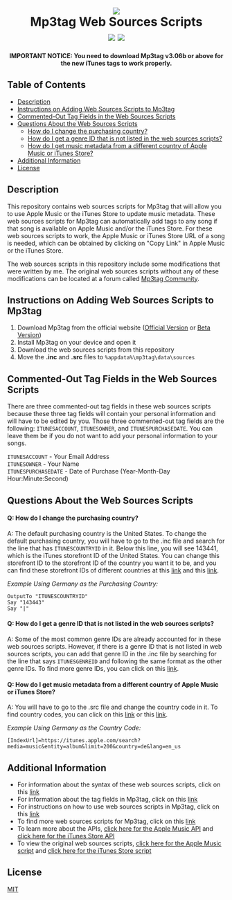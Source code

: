 <h1 align="center">
 <br>
 <img src="https://www.mp3tag.de/images/logo.png">
 <br>
 Mp3tag Web Sources Scripts
 <br>
 <a href="https://github.com/MrBukLau/mp3tag-web-sources-scripts/blob/main/LICENSE"><img src="https://img.shields.io/badge/License-MIT-blue.svg"></a>
 <a href="https://www.mp3tag.de/en/index.html"><img src="https://img.shields.io/badge/Program-Mp3tag-orange.svg"></a>
</h1>

<p align="center">
 <b>
 IMPORTANT NOTICE: You need to download Mp3tag v3.06b or above for the new iTunes tags to work properly.
 </b>
</p>

## Table of Contents
* [Description](https://github.com/MrBukLau/mp3tag-web-sources-scripts#description)
* [Instructions on Adding Web Sources Scripts to Mp3tag](https://github.com/MrBukLau/mp3tag-web-sources-scripts#instructions-on-adding-web-sources-scripts-to-mp3tag)
* [Commented-Out Tag Fields in the Web Sources Scripts](https://github.com/MrBukLau/mp3tag-web-sources-scripts/blob/main/README.md#commented-out-tag-fields-in-the-web-sources-scripts)
* [Questions About the Web Sources Scripts](https://github.com/MrBukLau/mp3tag-web-sources-scripts#questions-about-the-web-sources-scripts)
  * [How do I change the purchasing country?](https://github.com/MrBukLau/mp3tag-web-sources-scripts#q-how-do-i-change-the-purchasing-country)
  * [How do I get a genre ID that is not listed in the web sources scripts?](https://github.com/MrBukLau/mp3tag-web-sources-scripts#q-how-do-i-get-a-genre-id-that-is-not-listed-in-the-web-sources-scripts)
  * [How do I get music metadata from a different country of Apple Music or iTunes Store?](https://github.com/MrBukLau/mp3tag-web-sources-scripts#q-how-do-i-get-music-metadata-from-a-different-country-of-apple-music-or-itunes-store)
* [Additional Information](https://github.com/MrBukLau/mp3tag-web-sources-scripts#additional-information)
* [License](https://github.com/MrBukLau/mp3tag-web-sources-scripts#license)

## Description
This repository contains web sources scripts for Mp3tag that will allow you to use Apple Music or the iTunes Store to update music metadata. These web sources scripts for Mp3tag can automatically add tags to any song if that song is available on Apple Music and/or the iTunes Store. For these web sources scripts to work, the Apple Music or iTunes Store URL of a song is needed, which can be obtained by clicking on "Copy Link" in Apple Music or the iTunes Store.

The web sources scripts in this repository include some modifications that were written by me. The original web sources scripts without any of these modifications can be located at a forum called [Mp3tag Community](https://community.mp3tag.de/).

## Instructions on Adding Web Sources Scripts to Mp3tag
1. Download Mp3tag from the official website ([Official Version](https://www.mp3tag.de/en/download.html) or [Beta Version](https://community.mp3tag.de/t/mp3tag-development-build-status/455))
2. Install Mp3tag on your device and open it
3. Download the web sources scripts from this repository
4. Move the **.inc** and **.src** files to `%appdata%\mp3tag\data\sources`

## Commented-Out Tag Fields in the Web Sources Scripts
There are three commented-out tag fields in these web sources scripts because these three tag fields will contain your personal information and will have to be edited by you. Those three commented-out tag fields are the following: `ITUNESACCOUNT`, `ITUNESOWNER`, and `ITUNESPURCHASEDATE`. You can leave them be if you do not want to add your personal information to your songs.

`ITUNESACCOUNT` - Your Email Address
<br>
`ITUNESOWNER` - Your Name
<br>
`ITUNESPURCHASEDATE` - Date of Purchase (Year-Month-Day Hour:Minute:Second)

## Questions About the Web Sources Scripts
#### Q: How do I change the purchasing country?
A: The default purchasing country is the United States. To change the default purchasing country, you will have to go to the .inc file and search for the line that has `ITUNESCOUNTRYID` in it. Below this line, you will see 143441, which is the iTunes storefront ID of the United States. You can change this storefront ID to the storefront ID of the country you want it to be, and you can find these storefront IDs of different countries at this [link](https://github.com/MrBukLau/mp3tag-web-sources-scripts/blob/main/Information/iTunes%20Country%20Codes%20and%20Storefront%20IDs.csv) and this [link](https://gist.github.com/hmml/8942940).

*Example Using Germany as the Purchasing Country:* <br>
```
OutputTo "ITUNESCOUNTRYID"
Say "143443"
Say "|"
```

#### Q: How do I get a genre ID that is not listed in the web sources scripts?
A: Some of the most common genre IDs are already accounted for in these web sources scripts. However, if there is a genre ID that is not listed in web sources scripts, you can add that genre ID in the .inc file by searching for the line that says `ITUNESGENREID` and following the same format as the other genre IDs. To find more genre IDs, you can click on this [link](https://github.com/MrBukLau/mp3tag-web-sources-scripts/blob/main/Information/iTunes%20Genre%20IDs.csv).

#### Q: How do I get music metadata from a different country of Apple Music or iTunes Store?
A: You will have to go to the .src file and change the country code in it. To find country codes, you can click on this [link](https://github.com/MrBukLau/mp3tag-web-sources-scripts/blob/main/Information/iTunes%20Country%20Codes%20and%20Storefront%20IDs.csv) or this [link](https://github.com/MrBukLau/mp3tag-web-sources-scripts/blob/main/Information/iTunes%20Country%20Codes.md).

*Example Using Germany as the Country Code:* <br>
```
[IndexUrl]=https://itunes.apple.com/search?media=music&entity=album&limit=200&country=de&lang=en_us
```

## Additional Information
* For information about the syntax of these web sources scripts, click on this [link](https://help.mp3tag.de/main_online.html)
* For information about the tag fields in Mp3tag, click on this [link](https://help.mp3tag.de/main_tags.html)
* For instructions on how to use web sources scripts in Mp3tag, click on this [link](https://github.com/jonaaa20/itunes-web-sources)
* To find more web sources scripts for Mp3tag, click on this [link](https://community.mp3tag.de/c/development/web-sources-scripts/12)
* To learn more about the APIs, [click here for the Apple Music API](https://developer.apple.com/documentation/applemusicapi/) and [click here for the iTunes Store API](https://affiliate.itunes.apple.com/resources/documentation/itunes-store-web-service-search-api/)
* To view the original web sources scripts, [click here for the Apple Music script](https://community.mp3tag.de/t/ws-apple-music/51184) and [click here for the iTunes Store script](https://community.mp3tag.de/t/ws-itunes/13478)

## License
[MIT](https://github.com/MrBukLau/mp3tag-web-sources-scripts/blob/main/LICENSE)

